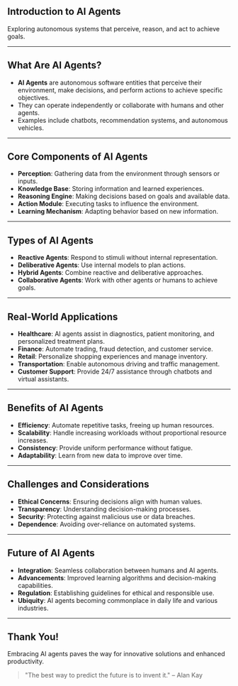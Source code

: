  

## Introduction to AI Agents

Exploring autonomous systems that perceive, reason, and act to achieve goals.

---

## What Are AI Agents?

* **AI Agents** are autonomous software entities that perceive their environment, make decisions, and perform actions to achieve specific objectives.
* They can operate independently or collaborate with humans and other agents.
* Examples include chatbots, recommendation systems, and autonomous vehicles.

---

## Core Components of AI Agents

* **Perception**: Gathering data from the environment through sensors or inputs.
* **Knowledge Base**: Storing information and learned experiences.
* **Reasoning Engine**: Making decisions based on goals and available data.
* **Action Module**: Executing tasks to influence the environment.
* **Learning Mechanism**: Adapting behavior based on new information.

---

## Types of AI Agents

* **Reactive Agents**: Respond to stimuli without internal representation.
* **Deliberative Agents**: Use internal models to plan actions.
* **Hybrid Agents**: Combine reactive and deliberative approaches.
* **Collaborative Agents**: Work with other agents or humans to achieve goals. 

---

## Real-World Applications

* **Healthcare**: AI agents assist in diagnostics, patient monitoring, and personalized treatment plans.
* **Finance**: Automate trading, fraud detection, and customer service.
* **Retail**: Personalize shopping experiences and manage inventory.
* **Transportation**: Enable autonomous driving and traffic management.
* **Customer Support**: Provide 24/7 assistance through chatbots and virtual assistants. 

---

## Benefits of AI Agents

* **Efficiency**: Automate repetitive tasks, freeing up human resources.
* **Scalability**: Handle increasing workloads without proportional resource increases.
* **Consistency**: Provide uniform performance without fatigue.
* **Adaptability**: Learn from new data to improve over time. 

---

## Challenges and Considerations

* **Ethical Concerns**: Ensuring decisions align with human values.
* **Transparency**: Understanding decision-making processes.
* **Security**: Protecting against malicious use or data breaches.
* **Dependence**: Avoiding over-reliance on automated systems.

---

## Future of AI Agents

* **Integration**: Seamless collaboration between humans and AI agents.
* **Advancements**: Improved learning algorithms and decision-making capabilities.
* **Regulation**: Establishing guidelines for ethical and responsible use.
* **Ubiquity**: AI agents becoming commonplace in daily life and various industries. 

---

## Thank You!

Embracing AI agents paves the way for innovative solutions and enhanced productivity.

> "The best way to predict the future is to invent it." – Alan Kay

 

